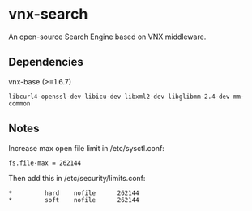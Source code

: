 # vnx-search
An open-source Search Engine based on VNX middleware.

## Dependencies
vnx-base (>=1.6.7)

`libcurl4-openssl-dev libicu-dev libxml2-dev libglibmm-2.4-dev mm-common`

## Notes
Increase max open file limit in /etc/sysctl.conf:
```
fs.file-max = 262144
```

Then add this in /etc/security/limits.conf:
```
*         hard    nofile      262144
*         soft    nofile      262144
```
